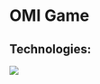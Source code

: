 # OMI Game

## Technologies:

<div style="display:flex; margin: auto;">
   <img src="https://img.shields.io/badge/Java-ED8B00?style=for-the-badge&logo=java&logoColor=white">
   
</div>
